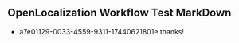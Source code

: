 ## OpenLocalization Workflow Test MarkDown
* a7e01129-0033-4559-9311-17440621801e thanks!

<!--HONumber=Jul16_HO2-->



